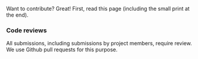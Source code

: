 Want to contribute? Great! First, read this page (including the small print at
the end).

### Code reviews
All submissions, including submissions by project members, require review. We
use Github pull requests for this purpose.
